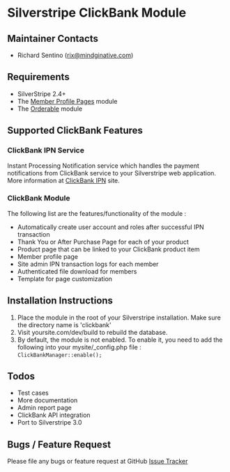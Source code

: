 Silverstripe ClickBank Module
============================

Maintainer Contacts
-------------------
*  Richard Sentino (<rix@mindginative.com>)

Requirements
------------
* SilverStripe 2.4+
* The [Member Profile Pages](https://github.com/ajshort/silverstripe-memberprofiles) module
* The [Orderable](https://github.com/ajshort/silverstripe-orderable) module 

Supported ClickBank Features
----------------------------

### ClickBank IPN Service
Instant Processing Notification service which handles the payment notifications from ClickBank service to your
Silverstripe web application. More information at [ClickBank IPN](http://www.clickbank.com/help/affiliate-help/affiliate-tools/instant-notification-service/) site.  

### ClickBank Module
The following list are the features/functionality of the module :

* Automatically create user account and roles after successful IPN transaction
* Thank You or After Purchase Page for each of your product
* Product page that can be linked to your ClickBank product item
* Member profile page
* Site admin IPN transaction logs for each member
* Authenticated file download for members
* Template for page customization

Installation Instructions
-------------------------
1. Place the module in the root of your Silverstripe installation. Make sure the directory name is 'clickbank' 
2. Visit yoursite.com/dev/build to rebuild the database.
3. By default, the module is not enabled. To enable it, you need to add the following into your mysite/_config.php file : <code>ClickBankManager::enable();</code> 

Todos
----- 
* Test cases
* More documentation 
* Admin report page
* ClickBank API integration
* Port to Silverstripe 3.0

Bugs / Feature Request 
----------------------
Please file any bugs or feature request at GitHub [Issue Tracker](https://github.com/rixrix/silverstripe-clickbank/issues)